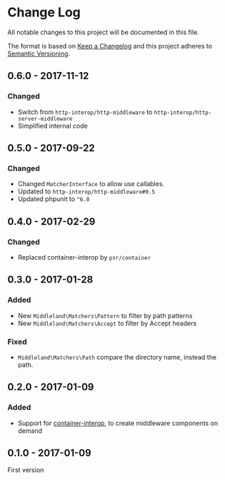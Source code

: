 # Change Log
All notable changes to this project will be documented in this file.

The format is based on [Keep a Changelog](http://keepachangelog.com/) 
and this project adheres to [Semantic Versioning](http://semver.org/).

## 0.6.0 - 2017-11-12

### Changed

* Switch from `http-interop/http-middleware` to `http-interop/http-server-middleware`
* Simplified internal code

## 0.5.0 - 2017-09-22

### Changed

* Changed `MatcherInterface` to allow use callables.
* Updated to `http-interop/http-middleware#0.5`
* Updated phpunit to `^6.0`

## 0.4.0 - 2017-02-29

### Changed

* Replaced container-interop by `psr/container`

## 0.3.0 - 2017-01-28

### Added

* New `Middleland\Matchers\Pattern` to filter by path patterns
* New `Middleland\Matchers\Accept` to filter by Accept headers

### Fixed

* `Middleland\Matchers\Path` compare the directory name, instead the path.

## 0.2.0 - 2017-01-09

### Added

* Support for [container-interop](https://github.com/container-interop/container-interop), to create middleware components on demand

## 0.1.0 - 2017-01-09

First version
